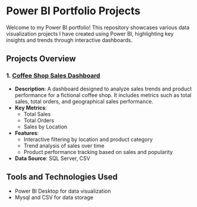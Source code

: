 # Power BI Portfolio Projects

Welcome to my Power BI portfolio! This repository showcases various data visualization projects I have created using Power BI, highlighting key insights and trends through interactive dashboards.

## Projects Overview

### 1. [**Coffee Shop Sales Dashboard**](https://github.com/Simon-vedha/Power-Bi-Projects/tree/45e119ec2cf6bfa52098212e7a2a8363231eaaaf/Coffee%20Shop%20Sales%20Dashboard)
   - **Description**: A dashboard designed to analyze sales trends and product performance for a fictional coffee shop. It includes metrics such as total sales, total orders, and geographical sales performance.
   - **Key Metrics**:
     - Total Sales
     - Total Orders
     - Sales by Location
   - **Features**:
     - Interactive filtering by location and product category
     - Trend analysis of sales over time
     - Product performance tracking based on sales and popularity
   - **Data Source**: SQL Server, CSV

## Tools and Technologies Used

  - Power BI Desktop for data visualization
  - Mysql and CSV for data storage

